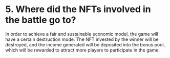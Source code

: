 # 5. Where did the NFTs involved in the battle go to?

In order to achieve a fair and sustainable economic model, the game will have a certain destruction mode. The NFT invested by the winner will be destroyed, and the income generated will be deposited into the bonus pool, which will be rewarded to attract more players to participate in the game.
